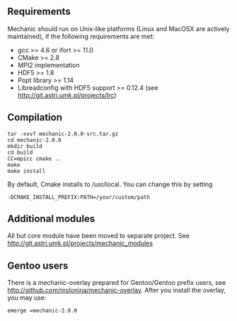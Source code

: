 Requirements
------------

Mechanic should run on Unix-like platforms (Linux and MacOSX are actively
maintained), if the following requirements are met:

- gcc >= 4.6 or ifort >= 11.0
- CMake >= 2.8
- MPI2 implementation
- HDF5 >= 1.8
- Popt library >= 1.14
- Libreadconfig with HDF5 support >= 0.12.4 (see http://git.astri.umk.pl/projects/lrc)

Compilation
-----------

    tar -xvvf mechanic-2.0.0-src.tar.gz
    cd mechanic-2.0.0
    mkdir build
    cd build
    CC=mpicc cmake ..
    make
    make install

By default, Cmake installs to /usr/local. You can change this by setting
    
    -DCMAKE_INSTALL_PREFIX:PATH=/your/custom/path

Additional modules
------------------

All but core module have been moved to separate project.
See http://git.astri.umk.pl/projects/mechanic_modules

Gentoo users
------------

There is a mechanic-overlay prepared for Gentoo/Gentoo prefix users, see
http://github.com/mslonina/mechanic-overlay. After you install the overlay, you may use:

    emerge =mechanic-2.0.0
